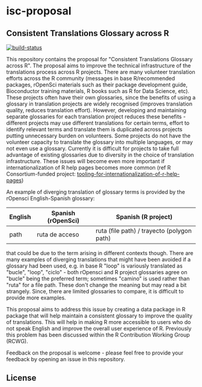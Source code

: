 # isc-proposal

## Consistent Translations Glossary across R

[![build-status](https://github.com/SaranjeetKaur/isc_proposal_translations/actions/workflows/publish-proposal.yaml/badge.svg)](https://github.com/SaranjeetKaur/isc_proposal_translations/actions/workflows/publish-proposal.yaml)

This repository contains the proposal for "Consistent Translations Glossary across R". The proposal aims to improve the technical infrastructure of the translations process across R projects. There are many volunteer translation efforts across the R community (messages in base R/recommended packages, rOpenSci materials such as their package development guide, Bioconductor training materials, R books such as R for Data Science, etc). These projects often have their own glossaries, since the benefits of using a glossary in translation projects are widely recognised (improves translation quality, reduces translation effort). However, developing and maintaining separate glossaries for each translation project reduces these benefits - different projects may use different translations for certain terms, effort to identify relevant terms and translate them is duplicated across projects putting unnecessary burden on volunteers. Some projects do not have the volunteer capacity to translate the glossary into multiple languages, or may not even use a glossary. Currently it is difficult for projects to take full advantage of existing glossaries due to diversity in the choice of translation infrastructure. These issues will become even more important if internationalization of R help pages becomes more common (ref R Consortium-funded project: [tooling-for-internationalization-of-r-help-pages](https://r-consortium.org/all-projects/2023-group-2.html#tooling-for-internationalization-of-r-help-pages))

An example of diverging translation of glossary terms is provided by the rOpensci English-Spanish glossary:

| English | Spanish (rOpenSci) | Spanish (R project)                        |
|--------|--------------------|--------------------------------------------|
| path    | ruta de acceso     | ruta (file path) / trayecto (polygon path) |   

that could be due to the term arising in different contexts though. There are many examples of diverging translations that might have been avoided if a glossary had been used, e.g. in base R "loop" is variously translated as "bucle", "loop", "ciclo" - both rOpensci and R project glossaries agree on "bucle" being the preferred term; sometimes "camino" is used rather than "ruta" for a file path. These don't change the meaning but may read a bit strangely. Since, there are limited glossaries to compare, it is difficult to provide more examples.

This proposal aims to address this issue by creating a data package in R package that will help maintain a consistent glossary to improve the quality of translations. This will help in making R more accessible to users who do not speak English and improve the overall user experience of R. Previously this problem has been discussed within the R Contribution Working Group (RCWG).

Feedback on the proposal is welcome - please feel free to provide your feedback by opening an issue in this repository.

## License

